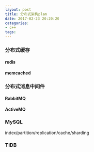 ```yaml
---
layout: post
title: 分布式架构plan
date: 2017-02-23 20:20:20
categories:
- c++
tags:
---
```


### 分布式缓存

#### redis

#### memcached

### 分布式消息中间件

#### RabbitMQ

#### ActiveMQ

### MySQL 

index/partition/replication/cache/sharding

### TiDB

